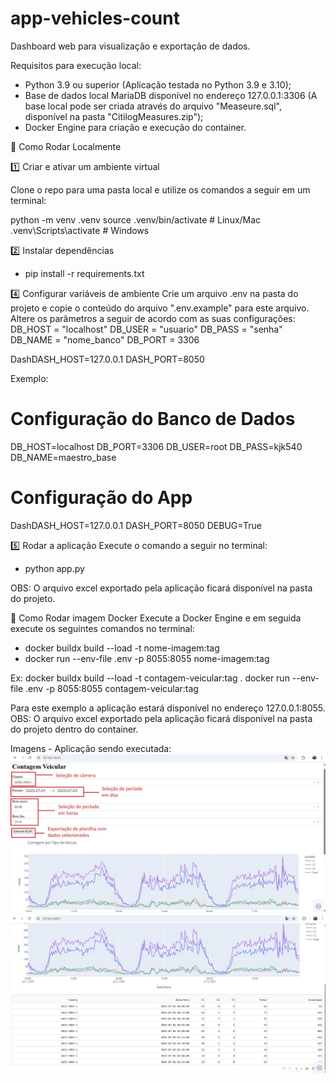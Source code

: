 # app-vehicles-count
Dashboard web para visualização e exportação de dados.

Requisitos para execução local:
- Python 3.9 ou superior (Aplicação testada no Python 3.9 e 3.10);
- Base de dados local MariaDB disponível no endereço 127.0.0.1:3306 (A base local pode ser criada através do arquivo "Measeure.sql", disponível na pasta "CitilogMeasures.zip");
- Docker Engine para criação e execução do container.


🚀 Como Rodar Localmente

1️⃣ Criar e ativar um ambiente virtual

Clone o repo para uma pasta local e utilize os comandos a seguir em um terminal:

python -m venv .venv
source .venv/bin/activate  # Linux/Mac
.venv\Scripts\activate     # Windows

2️⃣ Instalar dependências
- pip install -r requirements.txt

4️⃣ Configurar variáveis de ambiente
Crie um arquivo .env na pasta do projeto e copie o conteúdo do arquivo ".env.example" para este arquivo. Altere os parâmetros a seguir de acordo com as suas configurações:  
DB_HOST = "localhost"
DB_USER = "usuario"
DB_PASS = "senha"
DB_NAME = "nome_banco"
DB_PORT = 3306

DashDASH_HOST=127.0.0.1
DASH_PORT=8050

Exemplo:
# Configuração do Banco de Dados
DB_HOST=localhost
DB_PORT=3306
DB_USER=root
DB_PASS=kjk540
DB_NAME=maestro_base

# Configuração do App 
DashDASH_HOST=127.0.0.1
DASH_PORT=8050
DEBUG=True


5️⃣ Rodar a aplicação
Execute o comando a seguir no terminal:
- python app.py

OBS: O arquivo excel exportado pela aplicação ficará disponível na pasta do projeto.



🚀 Como Rodar imagem Docker
Execute a Docker Engine e em seguida execute os seguintes comandos no terminal:

- docker buildx build --load -t nome-imagem:tag
- docker run --env-file .env -p 8055:8055 nome-imagem:tag

Ex: 
docker buildx build --load -t contagem-veicular:tag .
docker run --env-file .env -p 8055:8055 contagem-veicular:tag

Para este exemplo a aplicação estará disponível no endereço 127.0.0.1:8055.
OBS: O arquivo excel exportado pela aplicação ficará disponível na pasta do projeto dentro do container.

Imagens - Aplicação sendo executada:
![alt text](images-app/app1.jpg)
![alt text](images-app/app2.jpg)

